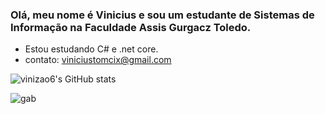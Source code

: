 ### Olá, meu nome é Vinicius e sou um estudante de Sistemas de Informação na Faculdade Assis Gurgacz Toledo.



- Estou estudando C# e .net core.
- contato: viniciustomcix@gmail.com

![vinizao6's GitHub stats](https://github-readme-stats.vercel.app/api?username=vinizao6&show_icons=true&theme=gruvbox)

![gab](https://64.media.tumblr.com/d5ac79eef2307b701f207532ca2294cd/tumblr_oojp2nWXb01tydz8to1_540.gif)

